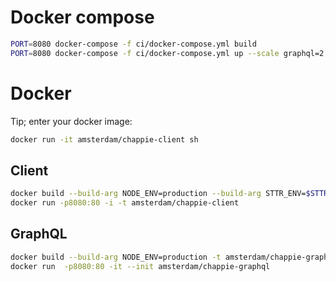 # Docker compose

```sh
PORT=8080 docker-compose -f ci/docker-compose.yml build
PORT=8080 docker-compose -f ci/docker-compose.yml up --scale graphql=2 --scale client=2
```

# Docker

Tip; enter your docker image:

```sh
docker run -it amsterdam/chappie-client sh
```

## Client

```sh
docker build --build-arg NODE_ENV=production --build-arg STTR_ENV=$STTR_ENV --build-arg STTR_BUILDER_API_KEY=$STTR_BUILDER_API_KEY -t amsterdam/chappie-client -f ci/Dockerfile.client .
docker run -p8080:80 -i -t amsterdam/chappie-client
```

## GraphQL

```sh
docker build --build-arg NODE_ENV=production -t amsterdam/chappie-graphql -f ci/Dockerfile.graphql .
docker run  -p8080:80 -it --init amsterdam/chappie-graphql
```
